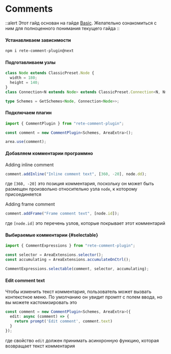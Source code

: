 # Comments

::alert
Этот гайд основан на гайде [Basic](./basic). Желательно ознакомиться с ним для полноценного понимания текущего гайда
::

#### Устанавливаем зависимости

```bash
npm i rete-comment-plugin@next
```

#### Подготавливаем узлы

```ts
class Node extends ClassicPreset.Node {
  width = 180;
  height = 140;
}
class Connection<N extends Node> extends ClassicPreset.Connection<N, N> {}

type Schemes = GetSchemes<Node, Connection<Node>>;
```

#### Подключаем плагин

```ts
import { CommentPlugin } from "rete-comment-plugin";

const comment = new CommentPlugin<Schemes, AreaExtra>();

area.use(comment);
```

#### Добавляем комментарии программно

Adding inline comment

```ts
comment.addInline("Inline comment text", [360, -20], node.dd);
```

где `[360, -20]` это позиция комментария, поскольку он может быть размещен произвольно относительно узла `node`, к которому присоединяется

Adding frame comment

```ts
comment.addFrame("Frame comment text", [node.id]);
```

где `[node.id]` это перечень узлов, которые покрывает этот комментарий

#### Выбираемые комментарии {#selectable}

```ts
import { CommentExpressions } from "rete-comment-plugin";

const selector = AreaExtensions.selector();
const accumulating = AreaExtensions.accumulateOnCtrl();

CommentExpressions.selectable(comment, selector, accumulating);
```

#### Edit comment text

Чтобы изменить текст комментария, пользователь может вызвать контекстное меню. По умолчанию он увидит промпт с полем ввода, но вы можете кастомизировать это

```ts
const comment = new CommentPlugin<Schemes, AreaExtra>({
  edit: async (comment) => {
    return prompt('Edit comment', comment.text)
  }
});
```

где свойство `edit` должен принимать асинхронную функцию, которая возвращает текст комментария
